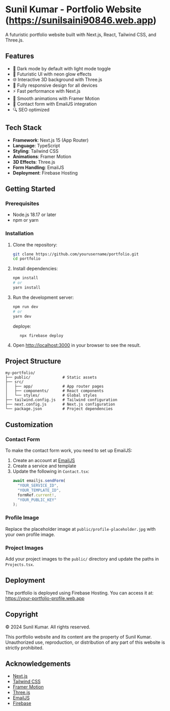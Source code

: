 # Sunil Kumar - Portfolio Website (https://sunilsaini90846.web.app)

A futuristic portfolio website built with Next.js, React, Tailwind CSS, and Three.js.

## Features

- 🌙 Dark mode by default with light mode toggle
- 🎨 Futuristic UI with neon glow effects
- 🌐 Interactive 3D background with Three.js
- 📱 Fully responsive design for all devices
- ⚡ Fast performance with Next.js
- 🔄 Smooth animations with Framer Motion
- 📝 Contact form with EmailJS integration
- 🔍 SEO optimized

## Tech Stack

- **Framework**: Next.js 15 (App Router)
- **Language**: TypeScript
- **Styling**: Tailwind CSS
- **Animations**: Framer Motion
- **3D Effects**: Three.js
- **Form Handling**: EmailJS
- **Deployment**: Firebase Hosting

## Getting Started

### Prerequisites

- Node.js 18.17 or later
- npm or yarn

### Installation

1. Clone the repository:
   ```bash
   git clone https://github.com/yourusername/portfolio.git
   cd portfolio
   ```

2. Install dependencies:
   ```bash
   npm install
   # or
   yarn install
   ```

3. Run the development server:
   ```bash
   npm run dev
   # or
   yarn dev
   ```

   deploye:
   ```npm run build -- --no-lint
      npx firebase deploy
   ```

4. Open [http://localhost:3000](http://localhost:3000) in your browser to see the result.

## Project Structure

```
my-portfolio/
├── public/              # Static assets
├── src/
│   ├── app/             # App router pages
│   ├── components/      # React components
│   └── styles/          # Global styles
├── tailwind.config.js   # Tailwind configuration
├── next.config.js       # Next.js configuration
└── package.json         # Project dependencies
```

## Customization

### Contact Form

To make the contact form work, you need to set up EmailJS:

1. Create an account at [EmailJS](https://www.emailjs.com/)
2. Create a service and template
3. Update the following in `Contact.tsx`:
   ```typescript
   await emailjs.sendForm(
     "YOUR_SERVICE_ID",
     "YOUR_TEMPLATE_ID",
     formRef.current!,
     "YOUR_PUBLIC_KEY"
   );
   ```

### Profile Image

Replace the placeholder image at `public/profile-placeholder.jpg` with your own profile image.

### Project Images

Add your project images to the `public/` directory and update the paths in `Projects.tsx`.

## Deployment

The portfolio is deployed using Firebase Hosting. You can access it at: https://your-portfolio-profile.web.app

## Copyright

© 2024 Sunil Kumar. All rights reserved.

This portfolio website and its content are the property of Sunil Kumar. Unauthorized use, reproduction, or distribution of any part of this website is strictly prohibited.

## Acknowledgements

- [Next.js](https://nextjs.org/)
- [Tailwind CSS](https://tailwindcss.com/)
- [Framer Motion](https://www.framer.com/motion/)
- [Three.js](https://threejs.org/)
- [EmailJS](https://www.emailjs.com/)
- [Firebase](https://firebase.google.com/)
